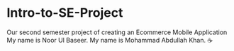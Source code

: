 # Intro-to-SE-Project
Our second semester project of creating an Ecommerce Mobile Application
My name is Noor Ul Baseer.
My name is Mohammad Abdullah Khan.
☕
